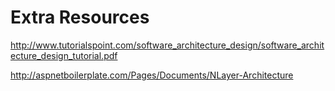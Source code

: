 # Extra Resources

http://www.tutorialspoint.com/software_architecture_design/software_architecture_design_tutorial.pdf

http://aspnetboilerplate.com/Pages/Documents/NLayer-Architecture